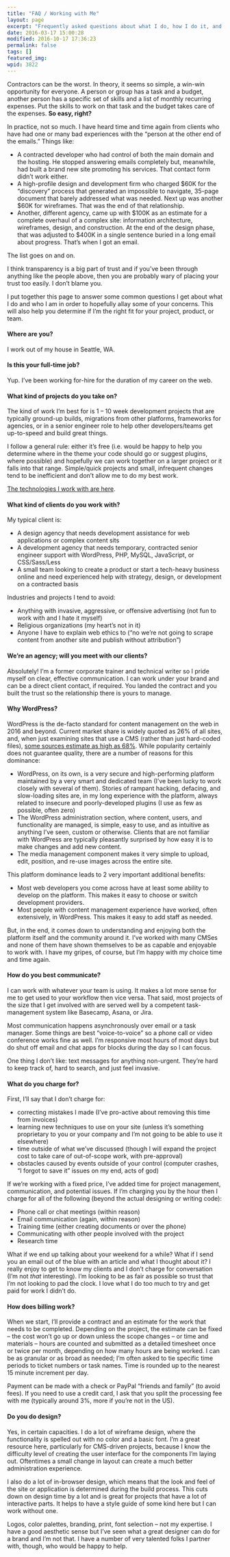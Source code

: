 ```yaml
---
title: "FAQ / Working with Me"
layout: page
excerpt: "Frequently asked questions about what I do, how I do it, and details about working with me. "
date: 2016-03-17 15:00:28
modified: 2016-10-17 17:36:23
permalink: false
tags: []
featured_img:
wpid: 3822
---
```


Contractors can be the worst. In theory, it seems so simple, a win-win opportunity for everyone. A person or group has a task and a budget, another person has a specific set of skills and a list of monthly recurring expenses. Put the skills to work on that task and the budget takes care of the expenses. **So easy, right?**

In practice, not so much. I have heard time and time again from clients who have had one or many bad experiences with the “person at the other end of the emails.” Things like:

- A contracted developer who had control of both the main domain and the hosting. He stopped answering emails completely but, meanwhile, had built a brand new site promoting his services. That contact form didn’t work either.
- A high-profile design and development firm who charged $60K for the “discovery” process that generated an impossible to navigate, 35-page document that barely addressed what was needed. Next up was another $60K for wireframes. That was the end of that relationship.
- Another, different agency, came up with $100K as an estimate for a complete overhaul of a complex site: information architecture, wireframes, design, and construction. At the end of the design phase, that was adjusted to $400K in a single sentence buried in a long email about progress. That’s when I got an email.

The list goes on and on.

I think transparency is a big part of trust and if you’ve been through anything like the people above, then you are probably wary of placing your trust too easily. I don’t blame you.

I put together this page to answer some common questions I get about what I do and who I am in order to hopefully allay some of your concerns. This will also help you determine if I’m the right fit for your project, product, or team.

#### Where are you?

I work out of my house in Seattle, WA.

#### Is this your full-time job?

Yup. I’ve been working for-hire for the duration of my career on the web.

#### What kind of projects do you take on?

The kind of work I’m best for is 1 – 10 week development projects that are typically ground-up builds, migrations from other platforms, frameworks for agencies, or in a senior engineer role to help other developers/teams get up-to-speed and build great things.

I follow a general rule: either it’s free (i.e. would be happy to help you determine where in the theme your code should go or suggest plugins, where possible) and hopefully we can work together on a larger project or it falls into that range. Simple/quick projects and small, infrequent changes tend to be inefficient and don’t allow me to do my best work.

[The technologies I work with are here](/about/#skills).

#### What kind of clients do you work with?

My typical client is:

- A design agency that needs development assistance for web applications or complex content sits
- A development agency that needs temporary, contracted senior engineer support with WordPress, PHP, MySQL, JavaScript, or CSS/Sass/Less
- A small team looking to create a product or start a tech-heavy business online and need experienced help with strategy, design, or development on a contracted basis

Industries and projects I tend to avoid:

- Anything with invasive, aggressive, or offensive advertising (not fun to work with and I hate it myself)
- Religious organizations (my heart’s not in it)
- Anyone I have to explain web ethics to (“no we’re not going to scrape content from another site and publish without attribution”)

#### We’re an agency; will you meet with our clients?

Absolutely! I’m a former corporate trainer and technical writer so I pride myself on clear, effective communication. I can work under your brand and can be a direct client contact, if required. You landed the contract and you built the trust so the relationship there is yours to manage.

#### <a id="why-wp"></a>Why WordPress?

WordPress is the de-facto standard for content management on the web in 2016 and beyond. Current market share is widely quoted as 26% of all sites, and, when just examining sites that use a CMS (rather than just hard-coded files), [some sources estimate as high as 68%](https://www.opensourcecms.com/cms-market-share/). While popularity certainly does not guarantee quality, there are a number of reasons for this dominance:

- WordPress, on its own, is a very secure and high-performing platform maintained by a very smart and dedicated team (I’ve been lucky to work closely with several of them). Stories of rampant hacking, defacing, and slow-loading sites are, in my long experience with the platform, always related to insecure and poorly-developed plugins (I use as few as possible, often zero)
- The WordPress administration section, where content, users, and functionality are managed, is simple, easy to use, and as intuitive as anything I’ve seen, custom or otherwise. Clients that are not familiar with WordPress are typically pleasantly surprised by how easy it is to make changes and add new content.
- The media management component makes it very simple to upload, edit, position, and re-use images across the entire site.

This platform dominance leads to 2 very important additional benefits:

- Most web developers you come across have at least some ability to develop on the platform. This makes it easy to choose or switch development providers.
- Most people with content management experience have worked, often extensively, in WordPress. This makes it easy to add staff as needed.

But, in the end, it comes down to understanding and enjoying both the platform itself and the community around it. I’ve worked with many CMSes and none of them have shown themselves to be as capable and enjoyable to work with. I have my gripes, of course, but I’m happy with my choice time and time again.

#### How do you best communicate?

I can work with whatever your team is using. It makes a lot more sense for me to get used to your workflow then vice versa. That said, most projects of the size that I get involved with are served well by a competent task-management system like Basecamp, Asana, or Jira.

Most communication happens asynchronously over email or a task manager. Some things are best “voice-to-voice” so a phone call or video conference works fine as well. I’m responsive most hours of most days but do shut off email and chat apps for blocks during the day so I can focus.

One thing I don’t like: text messages for anything non-urgent. They’re hard to keep track of, hard to search, and just feel invasive.

#### What do you charge for?

First, I’ll say that I don’t charge for:

- correcting mistakes I made (I’ve pro-active about removing this time from invoices)
- learning new techniques to use on your site (unless it’s something proprietary to you or your company and I’m not going to be able to use it elsewhere)
- time outside of what we’ve discussed (though I will expand the project cost to take care of out-of-scope work, with pre-approval)
- obstacles caused by events outside of your control (computer crashes, “I forgot to save it” issues on my end, acts of god)

If we’re working with a fixed price, I’ve added time for project management, communication, and potential issues. If I’m charging you by the hour then I charge for all of the following (beyond the actual designing or writing code):

- Phone call or chat meetings (within reason)
- Email communication (again, within reason)
- Training time (either creating documents or over the phone)
- Communicating with other people involved with the project
- Research time

What if we end up talking about your weekend for a while? What if I send you an email out of the blue with an article and what I thought about it? I really enjoy to get to know my clients and I don’t charge for conversation (I’m not *that* interesting). I’m looking to be as fair as possible so trust that I’m not looking to pad the clock. I love what I do too much to try and get paid for work I didn’t do.

#### How does billing work?

When we start, I’ll provide a contract and an estimate for the work that needs to be completed. Depending on the project, the estimate can be fixed – the cost won’t go up or down unless the scope changes – or time and materials – hours are counted and submitted as a detailed timesheet once or twice per month, depending on how many hours are being worked. I can be as granular or as broad as needed; I’m often asked to tie specific time periods to ticket numbers or task names. Time is rounded up to the nearest 15 minute increment per day.

Payment can be made with a check or PayPal “friends and family” (to avoid fees). If you need to use a credit card, I ask that you split the processing fee with me (typically around 3%, more if you’re not in the US).

#### Do you do design?

Yes, in certain capacities. I do a lot of wireframe design, where the functionality is spelled out with no color and a basic font. I’m a great resource here, particularly for CMS-driven projects, because I know the difficulty level of creating the user interface for the components I’m laying out. Oftentimes a small change in layout can create a much better administration experience.

I also do a lot of in-browser design, which means that the look and feel of the site or application is determined during the build process. This cuts down on design time by a lot and is great for projects that have a lot of interactive parts. It helps to have a style guide of some kind here but I can work without one.

Logos, color palettes, branding, print, font selection – not my expertise. I have a good aesthetic sense but I’ve seen what a great designer can do for a brand and I’m not that. I have a number of very talented folks I partner with, though, who would be happy to help.
